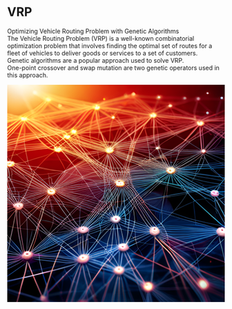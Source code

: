 # VRP
Optimizing Vehicle Routing Problem with Genetic Algorithms<br>
The Vehicle Routing Problem (VRP) is a well-known combinatorial optimization problem that involves finding the optimal set of routes for a fleet of vehicles to deliver goods or services to a set of customers.<br>
Genetic algorithms are a popular approach used to solve VRP. <br>
One-point crossover and swap mutation are two genetic operators used in this approach.<br>

![image info](img/1.png)
